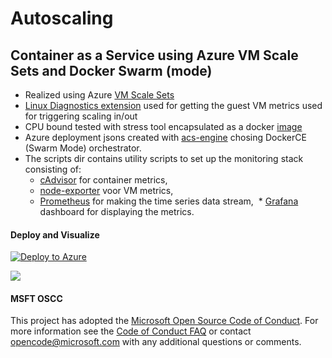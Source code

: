 # Autoscaling
## Container as a Service using Azure VM Scale Sets and Docker Swarm (mode)
* Realized using Azure [VM Scale Sets](https://docs.microsoft.com/en-us/azure/virtual-machine-scale-sets/virtual-machine-scale-sets-overview)
* [Linux Diagnostics extension](https://docs.microsoft.com/en-us/azure/virtual-machines/virtual-machines-linux-classic-diagnostic-extension) used for getting the guest VM metrics used for triggering scaling in/out
* CPU bound tested with stress tool encapsulated as a docker [image](https://hub.docker.com/r/petarmaric/docker.cpu-stress-test/)
* Azure deployment jsons created with [acs-engine](https://github.com/Azure/acs-engine) chosing DockerCE (Swarm Mode) orchestrator. 
* The scripts dir contains utility scripts to set up the monitoring stack consisting of:
  * [cAdvisor](https://github.com/google/cadvisor) for container metrics, 
  * [node-exporter](https://github.com/prometheus/node_exporter) voor VM metrics, 
  * [Prometheus](https://prometheus.io) for making the time series data stream,
  * [Grafana](http://grafana.org/) dashboard for displaying the metrics.

#### Deploy and Visualize
<a href="https://portal.azure.com/#create/Microsoft.Template/uri/https%3A%2F%2Fraw.githubusercontent.com%2Fkbhattmsft%2Fautoscaling%2Fmaster%2Fazuredeploy.json" target="_blank"><img alt="Deploy to Azure" src="http://azuredeploy.net/deploybutton.png" /></a>

<a href="http://armviz.io/#/?load=https%3A%2F%2Fraw.githubusercontent.com%2Fkbhattmsft%2Fautoscaling%2Fmaster%2Fazuredeploy.json" target="_blank">  <img src="http://armviz.io/visualizebutton.png" /> </a> 

#### MSFT OSCC
This project has adopted the [Microsoft Open Source Code of Conduct](https://opensource.microsoft.com/codeofconduct/).
For more information see the [Code of Conduct FAQ](https://opensource.microsoft.com/codeofconduct/faq/) or contact [opencode@microsoft.com](mailto:opencode@microsoft.com) with any additional questions or comments.

